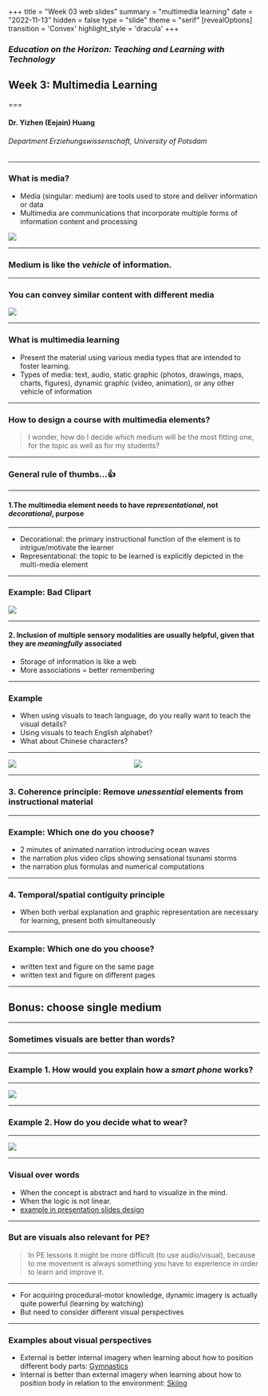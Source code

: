 +++
title = "Week 03 web slides"
summary = "multimedia learning"
date = "2022-11-13"
hidden = false
type = "slide"
theme = "serif"
[revealOptions]
transition = 'Convex'
highlight_style = 'dracula'
+++

### *Education on the Horizon: Teaching and Learning with Technology*
## Week 3: Multimedia Learning
===
#### Dr. Yizhen (Eejain) Huang
###### Department Erziehungswissenschaft, University of Potsdam

---
### What is media?
- Media (singular: medium) are tools used to store and deliver information or data
- Multimedia are communications that incorporate multiple forms of information content and processing

![](/media/media.jpg)

---
### Medium is like the *vehicle* of information. 

---
### You can convey similar content with different media
![](/media/different-transportation.png)

---
### What is multimedia learning
- Present the material using various media types that are intended to foster learning.
- Types of media: text, audio, static graphic (photos, drawings, maps, charts, figures), dynamic graphic (video, animation), or any other vehicle of information


---
### How to design a course with multimedia elements? 
> I wonder, how do I decide which medium will be the most fitting one, for the topic as well as for my students?

---
### General rule of thumbs...👍

---
#### 1.The multimedia element needs to have _representational_, not _decorational_, purpose

---
- Decorational: the primary instructional function of the element is to intrigue/motivate the learner
- Representational: the topic to be learned is explicitly depicted in the multi-media element

<!-- [^1]: Höffler, T. N., & Leutner, D. (2007). Instructional animation versus static pictures: A meta-analysis. *Learning and Instruction, 17*, 722–738. -->

---
###  Example: Bad Clipart 

![](/media/badpres.jpg)

---
#### 2. Inclusion of multiple sensory modalities are usually helpful, given that they are _meaningfully_ associated
- Storage of information is like a web 
- More associations = better remembering

---
### Example
- When using visuals to teach language, do you really want to teach the visual details?
- Using visuals to teach English alphabet? 
- What about Chinese characters?

---
<style>
.multicol{
    display: flex;
}
.col_l{
    flex: 4;
}
.col_r{
    flex: 4;
}
</style>

<div class="multicol">

<div class="col_l">
      <img src="/media/engalphabet.jpeg" > 
</div>

<div class="col_r">
<section>
      <img src="/media/cnalphabet.jpg" > 
</section>
</div>

</div>

<!-- [^1]: Schüler, A., Scheiter, K., & van Genuchten, E. (2011). The role of working memory in multimedia instruction: Is working memory working during learning from text and pictures? *Educational Psychology Review, 23*, 389–411. -->

---
###  3. Coherence principle: Remove _unessential_ elements from instructional material

---
### Example: Which one do you choose? 
- 2 minutes of animated narration introducing ocean waves
- the narration plus video clips showing sensational tsunami storms
- the narration plus formulas and numerical computations


---
###  4. Temporal/spatial contiguity principle
- When both verbal explanation and graphic representation are necessary for learning, present both simultaneously 

---
###  Example: Which one do you choose? 
- written text and figure on the same page
- written text and figure on different pages





<!-- --- -->
<!-- ## Some hands-on examples  -->
<!-- - Let's analyze together: -->
<!--       - What kind of multimeida elements are included? -->
<!--       - Have they been used properly or not? -->
<!-- - Examples -->
<!--       + [Support Net](https://www.open.edu/openlearn/health-sports-psychology/mental-health/support-net-can-you-help-someone-need) -->
<!--       + [PhotoFit Me](https://www.open.edu/openlearn/body-mind/photofit-me) -->
<!--       + [Finding the Truth](https://www.open.edu/openlearn/people-politics-law/the-law/criminology/finding-the-truth) -->
<!--       + [Museum of the Dead](https://www.open.edu/openlearn/nature-environment/natural-history/museum-the-dead) -->
---
## Bonus: choose single medium 

---
### Sometimes visuals are better than words?

---
### Example 1. How would you explain how a *smart phone* works?

---
![](/media/cellphone.png)

---
### Example 2. How do you decide what to wear?

---
![](/media/decisiontree2.png)

---
### Visual over words
- When the concept is abstract and hard to visualize in the mind.
- When the logic is not linear.
- [example in presentation slides design](https://prezi.com/p/7upyb8nulbzs/ux-design-tips-for-product-managers/?click_source=logged_element&element_type=prezi_card&element_text=7upyb8nulbzs)

<!-- <\!-- --- -\-> -->
<!-- <\!-- ### Audio over visual? -\-> -->
<!-- <\!-- - Audio carries unique information -\-> -->
<!-- <\!--       + Example: [Hearning range test (6:25-10:00)](https://www.20k.org/episodes/hearingloss ) -\-> -->

<!-- <\!-- --- -\-> -->
<!-- <\!-- ### What about personal preferences for media types? -\-> -->

<!-- <\!-- --- -\-> -->
<!-- <\!-- ### Is the "learning style" theory true? -\-> -->
<!-- <\!-- - Claims of the learning style theory: -\-> -->
<!-- <\!--       + Each person has a preferred way of receiving new information: visual, auditory, kinesthetic -\-> -->
<!-- <\!--       + When learning something new, student will learn better when the instruction matches their preferred media types -\-> -->
<!-- <\!-- + Are these claims true? -\-> -->

<!-- <\!-- --- -\-> -->
<!-- <\!-- ### Example of instruction according to learning style theory -\-> -->
<!-- <\!-- - When learning addition... -\-> -->
<!-- <\!--       - Visual learner: view grouping of objects -\-> -->
<!-- <\!--       - Auditory learner: listen to sets of rhythms -\-> -->
<!-- <\!--       - Kinesthetic learner: arrange objects into groups -\-> -->

<!-- <\!-- --- -\-> -->
<!-- <\!-- ### What's wrong with this approach? -\-> -->
<!-- <\!-- - No matter what's the input module, most of the information are encoded semantically (as meaning) -\-> -->
<!-- <\!-- - Everyone can benefit from various representations of the same content -\-> -->
<!-- <\!-- --- -\-> -->
<!-- <\!-- ### Recap -\-> -->
<!-- <\!-- - Multimedia learning: present the material using various media types that are intended to foster learning. -\-> -->
<!-- <\!--       - Media types can include text, audio, static graphic (photos, drawings, maps, charts, figures), dynamic graphic (video, animation), or any other vehicles of information (we experience the world through different senses) -\-> -->

<!-- <\!-- --- -\-> -->
<!-- <\!-- ### Thank you for the active discussion in Discord! Let's address some of the questions 😁 -\-> -->

<!-- <\!-- --- -\-> -->
<!-- <\!-- > It wasn't clear to me before that reading a text on an iPad...is not multi media learning  -\-> -->

<!-- <\!-- > -- Luisa -\-> -->

<!-- <\!-- --- -\-> -->
<!-- <\!-- ### Difference between "environment" and "medium" -\-> -->

<!-- <\!-- - The tablet is an learning *environment* -\-> -->
<!-- <\!-- - You can either present single- or multi-*media* content in this environment -\-> -->
<!-- <\!--       + a "book behind glass" or a "interactive, media-rich" environment -\-> -->

<!-- <\!-- --- -\-> -->
<!-- <\!-- ### Learning style theory: pros and cons -\-> -->
<!-- <\!-- - Claims of the learning style theory: -\-> -->
<!-- <\!--       + Each person has a preferred way of receiving new information: visual, auditory, kinesthetic (True) -\-> -->
<!-- <\!--       + When learning something new, student will learn better when the instruction matches their preferred media types (False) -\-> -->

<!-- <\!-- --- -\-> -->
<!-- <\!-- - Students do have preferences, but that don't translate directly to performance, because their knowledge/skill is often not tested directly from these sensory modalities -\-> -->
<!-- <\!--       + e.g., Students learn about additon by hearing a song vs. students learn about harmonious patteren by hearing a song, which makes more sense? -\-> -->

<!-- <\!-- --- -\-> -->
<!-- <\!-- > I still don't really understand why the teacher's voice is not a medium. I don't see a big difference between a voice and an audio recording.  -\-> -->

<!-- <\!-- > -- Jenny/ErikM -\-> -->
<!-- <\!-- f -\-> -->
<!-- <\!-- --- -\-> -->
<!-- <\!-- ### xx learning ≠ learning through xx -\-> -->

<!-- <\!-- - Auditory learning and learning through audio is different, same for visual leanring and learning through visual -\-> -->
<!-- <\!--       - Whether you are really trying to teach (and test) some information from this particular sensory modality, or simply use it as a vehicle. -\-> -->


---
### But are visuals also relevant for PE?

> In PE lessons it might be more difficult (to use audio/visual), because to me movement is always something you have to experience in order to learn and improve it.
<!-- <\!-- > -- Luisa -\-> -->

---
- For acquiring procedural-motor knowledge, dynamic imagery is actually quite powerful (learning by watching)
- But need to consider different visual perspectives

---
### Examples about visual perspectives
- External is better internal imagery when learning about how to position different body parts: [Gymnastics](https://www.youtube.com/watch?v=JueHTIusqzI)
- Internal is better than external imagery when learning about how to position body in relation to the environment: [Skiing](https://www.youtube.com/watch?v=-4tsX20dPX0)

